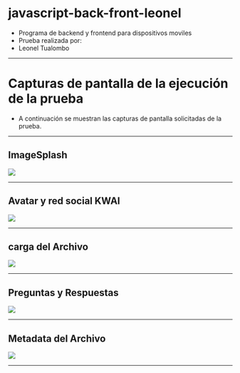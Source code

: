 # javascript-back-front-leonel
- Programa de backend y frontend para dispositivos moviles
- Prueba realizada por:
- Leonel Tualombo
----

# Capturas de pantalla de la ejecución de la prueba

- A continuación se muestran las capturas de pantalla solicitadas de la prueba.
----
## ImageSplash

![](https://github.com/Leonelts13/javascript-back-front-leonel/blob/main/imageSplash.jpeg)

----

## Avatar y red social KWAI

![](https://github.com/Leonelts13/javascript-back-front-leonel/blob/main/avatarFoto_y_kawai.jpeg)

----

## carga del Archivo

![](https://github.com/Leonelts13/javascript-back-front-leonel/blob/main/cargadeArchivos.jpeg)

----

## Preguntas y Respuestas

![](https://github.com/Leonelts13/javascript-back-front-leonel/blob/main/respuestasdeArchivos.jpeg)

----

## Metadata del Archivo

![](https://github.com/Leonelts13/javascript-back-front-leonel/blob/main/metadataArchivos%20unidos.png)

----
